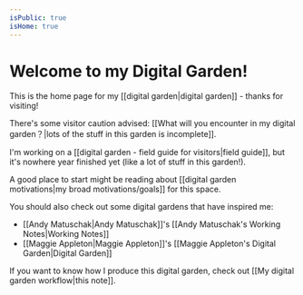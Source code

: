 ```yaml
---
isPublic: true
isHome: true
---
```


# Welcome to my Digital Garden!

This is the home page for my [[digital garden|digital garden]] - thanks for visiting!

There's some visitor caution advised: [[What will you encounter in my digital garden？|lots of the stuff in this garden is incomplete]].

I'm working on a [[digital garden - field guide for visitors|field guide]], but it's nowhere year finished yet (like a lot of stuff in this garden!).

A good place to start might be reading about [[digital garden motivations|my broad motivations/goals]] for this space.

You should also check out some digital gardens that have inspired me:
- [[Andy Matuschak|Andy Matuschak]]'s [[Andy Matuschak's Working Notes|Working Notes]]
- [[Maggie Appleton|Maggie Appleton]]'s [[Maggie Appleton's Digital Garden|Digital Garden]]

If you want to know how I produce this digital garden, check out [[My digital garden workflow|this note]].